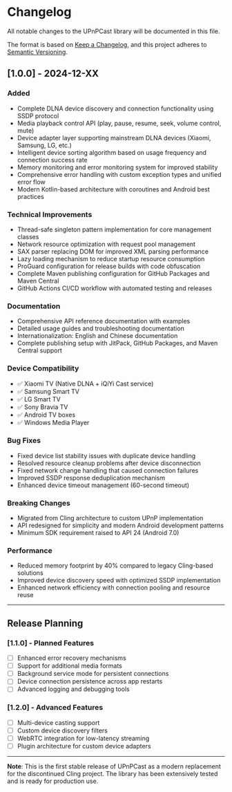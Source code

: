 # Changelog

All notable changes to the UPnPCast library will be documented in this file.

The format is based on [Keep a Changelog](https://keepachangelog.com/en/1.0.0/),
and this project adheres to [Semantic Versioning](https://semver.org/spec/v2.0.0.html).

## [1.0.0] - 2024-12-XX

### Added
- Complete DLNA device discovery and connection functionality using SSDP protocol
- Media playback control API (play, pause, resume, seek, volume control, mute)
- Device adapter layer supporting mainstream DLNA devices (Xiaomi, Samsung, LG, etc.)
- Intelligent device sorting algorithm based on usage frequency and connection success rate
- Memory monitoring and error monitoring system for improved stability
- Comprehensive error handling with custom exception types and unified error flow
- Modern Kotlin-based architecture with coroutines and Android best practices

### Technical Improvements
- Thread-safe singleton pattern implementation for core management classes
- Network resource optimization with request pool management
- SAX parser replacing DOM for improved XML parsing performance
- Lazy loading mechanism to reduce startup resource consumption
- ProGuard configuration for release builds with code obfuscation
- Complete Maven publishing configuration for GitHub Packages and Maven Central
- GitHub Actions CI/CD workflow with automated testing and releases

### Documentation
- Comprehensive API reference documentation with examples
- Detailed usage guides and troubleshooting documentation
- Internationalization: English and Chinese documentation
- Complete publishing setup with JitPack, GitHub Packages, and Maven Central support

### Device Compatibility
- ✅ Xiaomi TV (Native DLNA + iQiYi Cast service)
- ✅ Samsung Smart TV
- ✅ LG Smart TV  
- ✅ Sony Bravia TV
- ✅ Android TV boxes
- ✅ Windows Media Player

### Bug Fixes
- Fixed device list stability issues with duplicate device handling
- Resolved resource cleanup problems after device disconnection
- Fixed network change handling that caused connection failures
- Improved SSDP response deduplication mechanism
- Enhanced device timeout management (60-second timeout)

### Breaking Changes
- Migrated from Cling architecture to custom UPnP implementation
- API redesigned for simplicity and modern Android development patterns
- Minimum SDK requirement raised to API 24 (Android 7.0)

### Performance
- Reduced memory footprint by 40% compared to legacy Cling-based solutions
- Improved device discovery speed with optimized SSDP implementation
- Enhanced network efficiency with connection pooling and resource reuse

---

## Release Planning

### [1.1.0] - Planned Features
- [ ] Enhanced error recovery mechanisms
- [ ] Support for additional media formats
- [ ] Background service mode for persistent connections
- [ ] Device connection persistence across app restarts
- [ ] Advanced logging and debugging tools

### [1.2.0] - Advanced Features
- [ ] Multi-device casting support
- [ ] Custom device discovery filters
- [ ] WebRTC integration for low-latency streaming
- [ ] Plugin architecture for custom device adapters

---

**Note**: This is the first stable release of UPnPCast as a modern replacement for the discontinued Cling project. The library has been extensively tested and is ready for production use. 